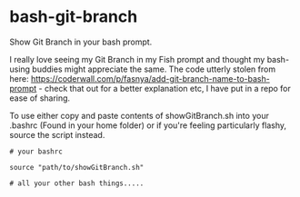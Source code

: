 # bash-git-branch
Show Git Branch in your bash prompt.

I really love seeing my Git Branch in my Fish prompt and thought my bash-using buddies might appreciate the same. The code utterly stolen from here: https://coderwall.com/p/fasnya/add-git-branch-name-to-bash-prompt - check that out for a better explanation etc, I have put in a repo for ease of sharing.

To use either copy and paste contents of showGitBranch.sh into your .bashrc (Found in your home folder) or if you're feeling particularly flashy, source the script instead.

~~~~
# your bashrc

source "path/to/showGitBranch.sh"

# all your other bash things.....
~~~~
